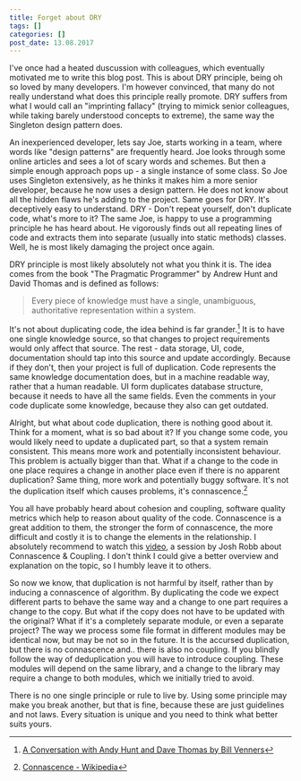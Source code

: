 ```yaml
---
title: Forget about DRY
tags: []
categories: []
post_date: 13.08.2017
---
```


I've once had a heated duscussion with colleagues, which eventually motivated me to write this blog post. This is about DRY principle, being oh so loved by many developers. I'm however convinced, that many do not really understand what does this principle really promote. DRY suffers from what I would call an "imprinting fallacy" (trying to mimick senior colleagues, while taking barely understood concepts to extreme), the same way the Singleton design pattern does.

An inexperienced developer, lets say Joe, starts working in a team, where words like "design patterns" are frequently heard. Joe looks through some online articles and sees a lot of scary words and schemes. But then a simple enough approach pops up - a single instance of some class. So Joe uses Singleton extensively, as he thinks it makes him a more senior developer, because he now uses a design pattern. He does not know about all the hidden flaws he's adding to the project. Same goes for DRY. It's deceptively easy to understand. DRY - Don't repeat yourself, don't duplicate code, what's more to it? The same Joe, is happy to use a programming principle he has heard about. He vigorously finds out all repeating lines of code and extracts them into separate (usually into static methods) classes. Well, he is most likely damaging the project once again. 
<!--more-->

DRY principle is most likely absolutely not what you think it is. The idea comes from the book "The Pragmatic Programmer" by Andrew Hunt and David Thomas and is defined as follows:

<blockquote>Every piece of knowledge must have a single, unambiguous, authoritative representation within a system.</blockquote>

It's not about duplicating code, the idea behind is far grander.[^1] It is to have one single knowledge source, so that changes to project requirements would only affect that source. The rest - data storage, UI, code, documentation should tap into this source and update accordingly. Because if they don't, then your project is full of duplication. Code represents the same knowledge documentation does, but in a machine readable way, rather that a human readable. UI form duplicates database structure, because it needs to have all the same fields. Even the comments in your code duplicate some knowledge, because they also can get outdated.

Alright, but what about code duplication, there is nothing good about it. Think for a moment, what is so bad about it? If you change some code, you would likely need to update a duplicated part, so that a system remain consistent. This means more work and potentially inconsistent behaviour. This problem is actually bigger than that. What if a change to the code in one place requires a change in another place even if there is no apparent duplication? Same thing, more work and potentially buggy software. It's not the duplication itself which causes problems, it's connascence.[^2]

You all have probably heard about cohesion and coupling, software quality metrics which help to reason about quality of the code. Connascence is a great addition to them, the stronger the form of connascence, the more difficult and costly it is to change the elements in the relationship. I absolutely recommend to watch this [video](https://www.youtube.com/watch?v=Ip2o4vbAK3s&t=741), a session by Josh Robb about Connascence & Coupling. I don't think I could give a better overview and explanation on the topic, so I humbly leave it to others.

So now we know, that duplication is not harmful by itself, rather than by inducing a connascence of algorithm. By duplicating the code we expect different parts to behave the same way and a change to one part requires a change to the copy. But what if the copy does not have to be updated with the original? What if it's a completely separate module, or even a separate project? The way we process some file format in different modules may be identical now, but may be not so in the future. It is the accursed duplication, but there is no connascence and.. there is also no coupling. If you blindly follow the way of deduplication you will have to introduce coupling. These modules will depend on the same library, and a change to the library may require a change to both modules, which we initially tried to avoid.

There is no one single principle or rule to live by. Using some principle may make you break another, but that is fine, because these are just guidelines and not laws. Every situation is unique and you need to think what better suits yours. 

[^1]: <a title="A Conversation with Andy Hunt and Dave Thomas by Bill Venners" href="http://www.artima.com/intv/dry.html">A Conversation with Andy Hunt and Dave Thomas by Bill Venners</a>
[^2]: <a title="Connascence" href="https://en.wikipedia.org/wiki/Connascence_(computer_programming)">Connascence - Wikipedia</a>
